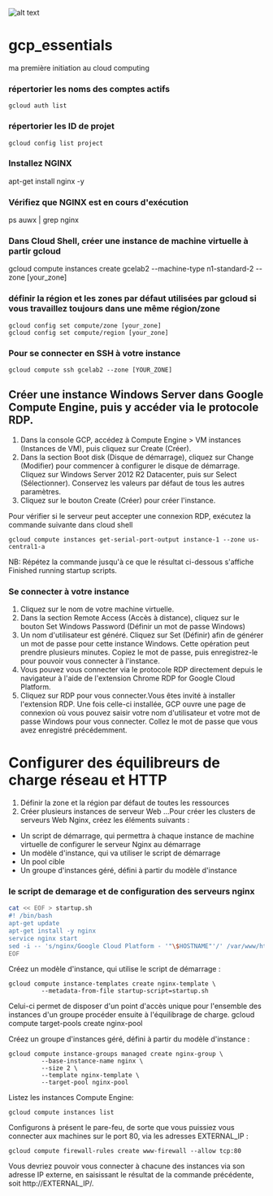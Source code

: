 ![alt text](https://cdn.qwiklabs.com/ykt8NTzPWC6%2BW8mAljshFqjsAPrZ8bElG7SLw4kSrtU%3D "google cloud") 
# gcp_essentials 

ma première initiation au cloud computing 


### répertorier les noms des comptes actifs
```gcloud
gcloud auth list
```
### répertorier les ID de projet
```gcloud
gcloud config list project
```
### Installez NGINX
apt-get install nginx -y

### Vérifiez que NGINX est en cours d'exécution
ps auwx | grep nginx

### Dans Cloud Shell, créer une instance de machine virtuelle à partir gcloud 
gcloud compute instances create gcelab2 --machine-type n1-standard-2 --zone [your_zone]
###  définir la région et les zones par défaut utilisées par gcloud si vous travaillez toujours dans une même région/zone
```gcloud
gcloud config set compute/zone [your_zone]
gcloud config set compute/region [your_zone]
```
### Pour se connecter en SSH à votre instance 
```gcloud
gcloud compute ssh gcelab2 --zone [YOUR_ZONE]
```

## Créer une instance Windows Server dans Google Compute Engine, puis y accéder via le protocole RDP.

1. Dans la console GCP, accédez à Compute Engine > VM instances (Instances de VM), puis cliquez sur Create (Créer).
2. Dans la section Boot disk (Disque de démarrage), cliquez sur Change (Modifier) pour commencer à configurer le disque de démarrage.
Cliquez sur Windows Server 2012 R2 Datacenter, puis sur Select (Sélectionner). Conservez les valeurs par défaut de tous les autres paramètres.
3. Cliquez sur le bouton Create (Créer) pour créer l'instance.

Pour vérifier si le serveur peut accepter une connexion RDP, exécutez la commande suivante dans cloud shell
```gcloud
gcloud compute instances get-serial-port-output instance-1 --zone us-central1-a
```
NB: Répétez la commande jusqu'à ce que le résultat ci-dessous s'affiche
Finished running startup scripts.


### Se connecter à votre instance
1. Cliquez sur le nom de votre machine virtuelle.
2. Dans la section Remote Access (Accès à distance), cliquez sur le bouton Set Windows Password (Définir un mot de passe Windows)
3. Un nom d'utilisateur est généré.
Cliquez sur Set (Définir) afin de générer un mot de passe pour cette instance Windows. Cette opération peut prendre plusieurs minutes.
Copiez le mot de passe, puis enregistrez-le pour pouvoir vous connecter à l'instance.
4. Vous pouvez vous connecter via le protocole RDP directement depuis le navigateur à l'aide de l'extension Chrome RDP for Google Cloud Platform.
5. Cliquez sur RDP pour vous connecter.Vous êtes invité à installer l'extension RDP. Une fois celle-ci installée, GCP ouvre une page de connexion où vous pouvez saisir votre nom d'utilisateur et votre mot de passe Windows pour vous connecter. Collez le mot de passe que vous avez enregistré précédemment.

# Configurer des équilibreurs de charge réseau et HTTP
1. Définir la zone et la région par défaut de toutes les ressources
2. Créer plusieurs instances de serveur Web
...Pour créer les clusters de serveurs Web Nginx, créez les éléments suivants :
* Un script de démarrage, qui permettra à chaque instance de machine virtuelle de configurer le serveur Nginx au démarrage
* Un modèle d'instance, qui va utiliser le script de démarrage
* Un pool cible
* Un groupe d'instances géré, défini à partir du modèle d'instance

### le script de demarage et de configuration des serveurs nginx
```bash
cat << EOF > startup.sh
#! /bin/bash
apt-get update
apt-get install -y nginx
service nginx start
sed -i -- 's/nginx/Google Cloud Platform - '"\$HOSTNAME"'/' /var/www/html/index.nginx-debian.html
EOF
```
Créez un modèle d'instance, qui utilise le script de démarrage :
```gcloud
gcloud compute instance-templates create nginx-template \
         --metadata-from-file startup-script=startup.sh
 ```        
Celui-ci permet de disposer d'un point d'accès unique pour l'ensemble des instances d'un groupe
procéder ensuite à l'équilibrage de charge.
gcloud compute target-pools create nginx-pool

Créez un groupe d'instances géré, défini à partir du modèle d'instance :
```gcloud
gcloud compute instance-groups managed create nginx-group \
         --base-instance-name nginx \
         --size 2 \
         --template nginx-template \
         --target-pool nginx-pool
```
Listez les instances Compute Engine:
```gcloud
gcloud compute instances list
```
Configurons à présent le pare-feu, de sorte que vous puissiez vous connecter aux machines sur le port 80, via les adresses EXTERNAL_IP :
```gcloud
gcloud compute firewall-rules create www-firewall --allow tcp:80
```


Vous devriez pouvoir vous connecter à chacune des instances via son adresse IP externe, en saisissant le résultat de la commande précédente, soit http://EXTERNAL_IP/.
